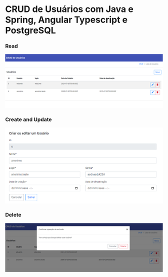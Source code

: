# CRUD de Usuários com Java e Spring, Angular Typescript e PostgreSQL

### Read
![readme capa](./front_end/src/assets/capa.png)

### Create and Update
![readme capa](./front_end/src/assets/editar.png)

### Delete
![readme capa](./front_end/src/assets/deletar.png)